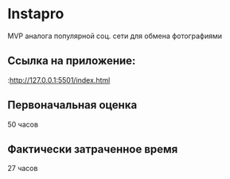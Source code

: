 # Instapro

MVP аналога популярной соц. сети для обмена фотографиями

## Ссылка на приложение:

:http://127.0.0.1:5501/index.html

## Первоначальная оценка

50 часов

## Фактически затраченное время

27 часов
